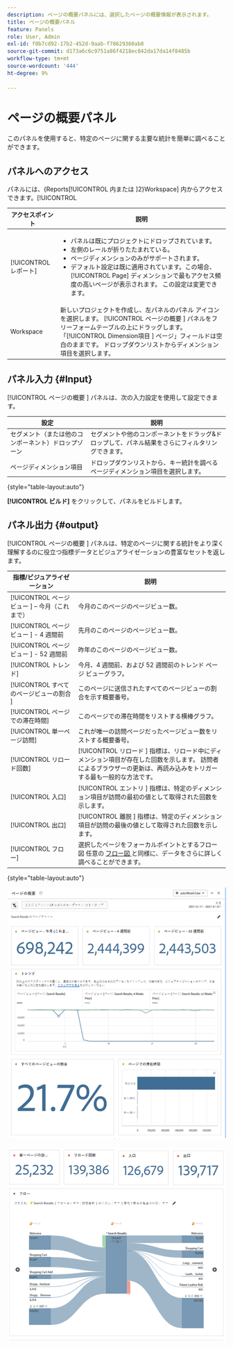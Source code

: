 ```yaml
---
description: ページの概要パネルには、選択したページの概要情報が表示されます。
title: ページの概要パネル
feature: Panels
role: User, Admin
exl-id: f0b7cd92-17b2-452d-9aab-f78629360ab8
source-git-commit: d173a6c6c9751a86f4218ec842da17da14f8485b
workflow-type: tm+mt
source-wordcount: '444'
ht-degree: 9%

---
```


# ページの概要パネル

このパネルを使用すると、特定のページに関する主要な統計を簡単に調べることができます。

## パネルへのアクセス

パネルには、{Reports[!UICONTROL  内または ]2}Workspace] 内からアクセスできます。[!UICONTROL 

| アクセスポイント | 説明 |
| --- | --- |
| [!UICONTROL レポート] | <ul><li>パネルは既にプロジェクトにドロップされています。</li><li>左側のレールが折りたたまれている。</li><li>ページディメンションのみがサポートされます。</li><li>デフォルト設定は既に適用されています。この場合、[!UICONTROL Page] ディメンションで最もアクセス頻度の高いページが表示されます。 この設定は変更できます。</li></ul> |
| Workspace | 新しいプロジェクトを作成し、左パネルのパネル アイコンを選択します。 [!UICONTROL  ページの概要 ] パネルをフリーフォームテーブルの上にドラッグします。 「[!UICONTROL Dimension項目 ] ページ」フィールドは空白のままです。 ドロップダウンリストからディメンション項目を選択します。 |

## パネル入力 {#Input}

[!UICONTROL  ページの概要 ] パネルは、次の入力設定を使用して設定できます。

| 設定 | 説明 |
| --- | --- |
| セグメント（または他のコンポーネント）ドロップゾーン | セグメントや他のコンポーネントをドラッグ&amp;ドロップして、パネル結果をさらにフィルタリングできます。 |
| ページディメンション項目 | ドロップダウンリストから、キー統計を調べるページディメンション項目を選択します。 |

{style="table-layout:auto"}

**[!UICONTROL ビルド]** をクリックして、パネルをビルドします。

## パネル出力 {#output}

[!UICONTROL  ページの概要 ] パネルは、特定のページに関する統計をより深く理解するのに役立つ指標データとビジュアライゼーションの豊富なセットを返します。

| 指標/ビジュアライゼーション | 説明 |
| --- | --- |
| [!UICONTROL  ページビュー ] – 今月（これまで） | 今月のこのページのページビュー数。 |
| [!UICONTROL  ページビュー ] - 4 週間前 | 先月のこのページのページビュー数。 |
| [!UICONTROL  ページビュー ] - 52 週間前 | 昨年のこのページのページビュー数。 |
| [!UICONTROL トレンド] | 今月、4 週間前、および 52 週間前のトレンド ページ ビューグラフ。 |
| [!UICONTROL  すべてのページビューの割合 ] | このページに送信されたすべてのページビューの割合を示す概要番号。 |
| [!UICONTROL ページでの滞在時間] | このページでの滞在時間をリストする横棒グラフ。 |
| [!UICONTROL 単一ページ訪問] | これが唯一の訪問ページだったページビュー数をリストする概要番号。 |
| [!UICONTROL リロード回数] | [!UICONTROL  リロード ] 指標は、リロード中にディメンション項目が存在した回数を示します。 訪問者によるブラウザーの更新は、再読み込みをトリガーする最も一般的な方法です。 |
| [!UICONTROL 入口] | [!UICONTROL  エントリ ] 指標は、特定のディメンション項目が訪問の最初の値として取得された回数を示します。 |
| [!UICONTROL 出口] | [!UICONTROL  離脱 ] 指標は、特定のディメンション項目が訪問の最後の値として取得された回数を示します。 |
| [!UICONTROL フロー] | 選択したページをフォーカルポイントとするフロー図 任意の [ フロー図 ](/help/analyze/analysis-workspace/visualizations/c-flow/create-flow.md) と同様に、データをさらに詳しく調べることができます。 |

{style="table-layout:auto"}

![ページの概要パネル](assets/page-sum1.png)

![ 指標とフロー ](assets/page-sum2.png)
